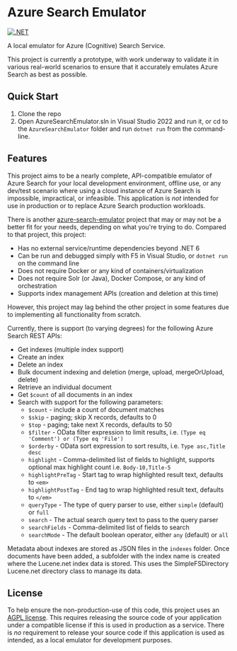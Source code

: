 # Azure Search Emulator
[![.NET](https://github.com/feature23/AzureSearchEmulator/actions/workflows/dotnet.yml/badge.svg)](https://github.com/feature23/AzureSearchEmulator/actions/workflows/dotnet.yml)

A local emulator for Azure (Cognitive) Search Service.

This project is currently a prototype, with work underway to validate it in various real-world scenarios 
to ensure that it accurately emulates Azure Search as best as possible.

## Quick Start

1. Clone the repo
2. Open AzureSearchEmulator.sln in Visual Studio 2022 and run it, 
or cd to the `AzureSearchEmulator` folder and run `dotnet run` from the command-line.

## Features

This project aims to be a nearly complete, API-compatible emulator of Azure Search for your local development environment,
offline use, or any dev/test scenario where using a cloud instance of Azure Search is impossible, impractical, or infeasible.
This application is *not* intended for use in production or to replace Azure Search production workloads.

There is another [azure-search-emulator](https://github.com/tomasloksa/azure-search-emulator) project that may or may not be a better
fit for your needs, depending on what you're trying to do. Compared to that project, this project:

* Has no external service/runtime dependencies beyond .NET 6
* Can be run and debugged simply with F5 in Visual Studio, or `dotnet run` on the command line
* Does not require Docker or any kind of containers/virtualization
* Does not require Solr (or Java), Docker Compose, or any kind of orchestration
* Supports index management APIs (creation and deletion at this time)

However, this project may lag behind the other project in some features due to implementing all functionality from scratch.

Currently, there is support (to varying degrees) for the following Azure Search REST APIs:
* Get indexes (multiple index support)
* Create an index
* Delete an index
* Bulk document indexing and deletion (merge, upload, mergeOrUpload, delete)
* Retrieve an individual document
* Get `$count` of all documents in an index
* Search with support for the following parameters: 
  * `$count` - include a count of document matches
  * `$skip` - paging; skip X records, defaults to 0
  * `$top` - paging; take next X records, defaults to 50
  * `$filter` - OData filter expression to limit results, i.e. `(Type eq 'Comment') or (Type eq 'File')`
  * `$orderby` - OData sort expression to sort results, i.e. `Type asc,Title desc`
  * `highlight` - Comma-delimited list of fields to highlight, supports optional max highlight count i.e. `Body-10,Title-5`
  * `highlightPreTag` - Start tag to wrap highlighted result text, defaults to `<em>`
  * `highlightPostTag` - End tag to wrap highlighted result text, defaults to `</em>`
  * `queryType` - The type of query parser to use, either `simple` (default) or `full`
  * `search` - The actual search query text to pass to the query parser
  * `searchFields` - Comma-delimited list of fields to search
  * `searchMode` - The default boolean operator, either `any` (default) or `all`

Metadata about indexes are stored as JSON files in the `indexes` folder. 
Once documents have been added, a subfolder with the index name is created where the Lucene.net index data is stored.
This uses the SimpleFSDirectory Lucene.net directory class to manage its data.

## License

To help ensure the non-production-use of this code, this project uses an [AGPL license](LICENSE). This requires releasing the
source code of your application under a compatible license if this is used in production as a service. 
There is *no* requirement to release your source code if this application is used as intended, as a local emulator for development purposes.
